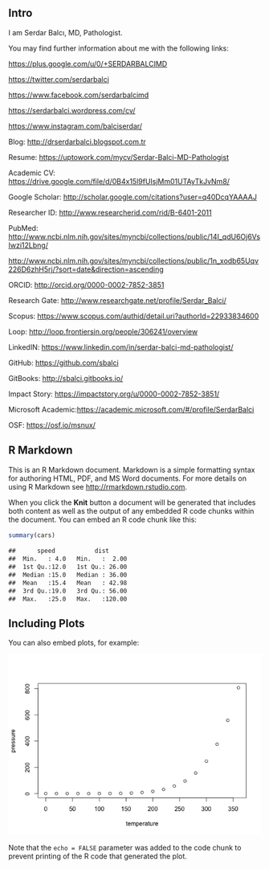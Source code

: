 Intro
-----

I am Serdar Balcı, MD, Pathologist.

You may find further information about me with the following links:

<https://plus.google.com/u/0/+SERDARBALCIMD>

<https://twitter.com/serdarbalci>

<https://www.facebook.com/serdarbalcimd>

<https://serdarbalci.wordpress.com/cv/>

<https://www.instagram.com/balciserdar/>

Blog: <http://drserdarbalci.blogspot.com.tr>

Resume: <https://uptowork.com/mycv/Serdar-Balci-MD-Pathologist>

Academic CV:
<https://drive.google.com/file/d/0B4x15l9fUIsjMm01UTAyTkJvNm8/>

Google Scholar: <http://scholar.google.com/citations?user=q40DcqYAAAAJ>

Researcher ID: <http://www.researcherid.com/rid/B-6401-2011>

PubMed:
<http://www.ncbi.nlm.nih.gov/sites/myncbi/collections/public/14I_qdU6Oj6VsIwzi12Lbng/>

<http://www.ncbi.nlm.nih.gov/sites/myncbi/collections/public/1n_xodb65Uqv226D6zhH5rj/?sort=date&direction=ascending>

ORCID: <http://orcid.org/0000-0002-7852-3851>

Research Gate: <http://www.researchgate.net/profile/Serdar_Balci/>

Scopus: <https://www.scopus.com/authid/detail.uri?authorId=22933834600>

Loop: <http://loop.frontiersin.org/people/306241/overview>

LinkedIN: <https://www.linkedin.com/in/serdar-balci-md-pathologist/>

GitHub: <https://github.com/sbalci>

GitBooks: <http://sbalci.gitbooks.io/>

Impact Story: <https://impactstory.org/u/0000-0002-7852-3851/>

Microsoft
Academic:<https://academic.microsoft.com/#/profile/SerdarBalci>

OSF: <https://osf.io/msnux/>

<!-- Example codes -->
<!-- ```{r setup, include=FALSE} -->
<!-- knitr::opts_chunk$set(echo = TRUE) -->
<!-- ``` -->
<!-- ## R Markdown -->
<!-- This is an R Markdown document. Markdown is a simple formatting syntax for authoring HTML, PDF, and MS Word documents. For more details on using R Markdown see <http://rmarkdown.rstudio.com>. -->
<!-- When you click the **Knit** button a document will be generated that includes both content as well as the output of any embedded R code chunks within the document. You can embed an R code chunk like this: -->
<!-- ```{r cars} -->
<!-- summary(cars) -->
<!-- ``` -->
<!-- ## Including Plots -->
<!-- You can also embed plots, for example: -->
<!-- ```{r pressure, echo=FALSE} -->
<!-- plot(pressure) -->
<!-- ``` -->
<!-- Note that the `echo = FALSE` parameter was added to the code chunk to prevent printing of the R code that generated the plot. -->
<!-- ****************************************** -->
<!-- * The following text is provided -->
<!-- * for easier cutting and pasting as you -->
<!-- * work through the exercises in -->
<!-- * Module 2 - lesson 2: R Markdown Syntax -->
<!-- ****************************************** -->
<!-- # This is a level 1 header -->
<!-- ### This is a level 3 header -->
<!-- Here is a link to [GOOGLE](https://www.google.com/) -->
<!-- Here is a word in **bold** and another word in __bold__. -->
<!-- Here is a word in *italics* and another word in _italics_. -->
<!-- When we compile our document, we are using the `rmarkdown` package. -->
<!-- Here are some example R commands: -->
<!-- ``` -->
<!-- 2+2 -->
<!-- mean(c(1,2,3,4,5)) -->
<!-- ``` -->
<!-- Here is an example of a non-numbered list: -->
<!-- * Breakfast -->
<!--     - food -->
<!--         + eggs -->
<!--         + toast -->
<!--         + bacon -->
<!--     - drink -->
<!--         + apple juice -->
<!-- * Lunch -->
<!--     - taco -->
<!-- * Dinner -->
<!--     - baked chicken -->
<!--     - broccoli -->
<!--     - rice -->
<!-- Here is an example of a numbered list: -->
<!-- 1. Breakfast -->
<!--     a. food -->
<!--         i. eggs -->
<!--         ii. toast -->
<!--         iii. bacon -->
<!--     b. drink -->
<!--         i. apple juice -->
<!-- 2. Lunch -->
<!--     a. taco -->
<!-- 3. Dinner -->
<!--     a. baked chicken -->
<!--     b. broccoli -->
<!--     c. rice -->
<!-- Here is an example of a blockquote: -->
<!-- > This is a block quote. This -->
<!-- > paragraph has two lines. -->
<!-- > -->
<!-- > 1. This is a list inside a block quote. -->
<!-- > 2. Second item. -->
<!-- Here is an example of a nested blockquote: -->
<!-- > This is a block quote. This -->
<!-- > paragraph has two lines. -->
<!-- > -->
<!-- > > This text is nested -->
<!-- Here is an example of code in a blockquote: -->
<!-- >     2+2 -->
<!-- >     mean(c(1,2,3,4,5)) -->
<!-- # ```{r fig.height=5, fig.width=5} -->
<!-- # knitr::kable(head(cars), -->
<!-- #              caption = "Table Header Here") -->
<!-- # ``` -->
<!-- #  -->
<!-- #  -->
<!-- # Equation -->
<!-- #  -->
<!-- # $$ Y = beta_0 + beta_1x $$ -->
<!-- # https://www.sharelatex.com/ -->
<!-- #  -->
<!-- ```{r kable, results = 'asis'} -->
<!-- knitr::kable(head(mtcars), digits = 2, align = c(rep("l", 4), rep("c", 4), rep("r", 4))) -->
<!-- ``` -->
<!-- ```{r xtable, results = 'asis'} -->
<!-- library(xtable) -->
<!-- print(xtable(head(mtcars)), type = "html") -->
<!-- ``` -->
<!-- ```{r star, results = 'asis', warning=FALSE, message=FALSE} -->
<!-- library(stargazer, quietly = TRUE) -->
<!-- fit1 <- lm(mpg ~ wt, mtcars) -->
<!-- fit2 <- lm(mpg ~ wt + hp, mtcars) -->
<!-- fit3 <- lm(mpg ~ wt + hp + disp, mtcars) -->
<!-- stargazer(fit1, fit2, fit3, type = 'html') -->
<!-- ``` -->
<!-- ## Insert Images -->
<!-- Here is an image inserted -->
<!-- ![sunstar](images/sunstar.png) -->
<!-- Here is the R logo -->
<!-- ![r logo](https://www.r-project.org/logo/Rlogo.svg) -->
<!-- ## Insert an Animated GIF and Video -->
<!-- ![sunstar](images/sunstar.gif) -->
<!-- ![sunstar](videos/sunstar.mp4) -->
<!--
## Insert text with some footnotes

Here is a footnote reference [^1] and another [^longnote]

Here is an inline footnote ^[Inlines notes are easier to write, since you don't have to pick an identifier and move down to type the note.]

[^1]: Here is the footnote.
[^longnote]: Here's one with multiple blocks.-->
<!-- ```{r} -->
<!-- library("htmltools") -->
<!-- library("vembedr") -->
<!-- embed_url("https://www.youtube.com/watch?v=5BttFrkCcKA") -->
<!-- ``` -->
R Markdown
----------

This is an R Markdown document. Markdown is a simple formatting syntax
for authoring HTML, PDF, and MS Word documents. For more details on
using R Markdown see <http://rmarkdown.rstudio.com>.

When you click the **Knit** button a document will be generated that
includes both content as well as the output of any embedded R code
chunks within the document. You can embed an R code chunk like this:

``` r
summary(cars)
```

    ##      speed           dist       
    ##  Min.   : 4.0   Min.   :  2.00  
    ##  1st Qu.:12.0   1st Qu.: 26.00  
    ##  Median :15.0   Median : 36.00  
    ##  Mean   :15.4   Mean   : 42.98  
    ##  3rd Qu.:19.0   3rd Qu.: 56.00  
    ##  Max.   :25.0   Max.   :120.00

Including Plots
---------------

You can also embed plots, for example:

![](githubmd_Potrfolio2_files/figure-markdown_github/pressure-1.png)

Note that the `echo = FALSE` parameter was added to the code chunk to
prevent printing of the R code that generated the plot.

